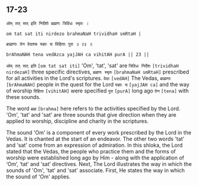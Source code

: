 ## 17-23


```shloka-sa
ओम् तत् सत् इति निर्देशो ब्रह्मणः त्रिविधः स्मृतः ।
```
```shloka-sa-hk
om tat sat iti nirdezo brahmaNaH trividhaH smRtaH |
```
```shloka-sa
ब्राह्मणाः तेन वेदाश्च यज्ञाः च विहिताः पुरा ॥ २३ ॥
```
```shloka-sa-hk
brAhmaNAH tena vedAzca yajJAH ca vihitAH purA || 23 ||
```

`ओम् तत् सत् इति` `[om tat sat iti]` 'Om', 'tat', 'sat' are `त्रिविधः निर्देशः` `[trividhaH nirdezaH]` three specific directives, `ब्रह्मणः स्मृतः` `[brahmaNaH smRtaH]` prescribed for all activities in the Lord's scriptures. `वेदाः` `[vedAH]` The Vedas, `ब्राह्मणाः` `[brAhmaNAH]` people in the quest for the Lord `यज्ञाः च` `[yajJAH ca]` and the way of worship `विहिताः` `[vihitAH]` were specified `पुरा` `[purA]` long ago `तेन` `[tena]` with these sounds.

The word `ब्रह्म` `[brahma]` here refers to the activities specified by the Lord. 'Om', 'tat' and 'sat' are three sounds that give direction when they are applied to worship, discipline and charity in the scriptures. 



The sound 'Om' is a component of every work prescribed by the Lord in the Vedas. It is chanted at the start of an endeavor. The other two words 'tat' and 'sat' come from an expression of admiration. 
In this shloka, the Lord stated that the Vedas, the people who practice them and the forms of worship were established long ago by Him - along with the application of ‘Om’, ‘tat’ and ‘sat’ directives. Next, The Lord illustrates the way in which the sounds of 'Om', 'tat' and 'sat' associate. First, He states the way in which the sound of 'Om' applies.

